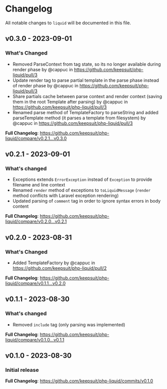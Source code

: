 # Changelog

All notable changes to `liquid` will be documented in this file.

## v0.3.0 - 2023-09-01

### What's Changed

- Removed ParseContext from tag state, so its no longer available during render phase by @cappuc in https://github.com/keepsuit/php-liquid/pull/3
- Update render tag to parse partial template in the parse phase instead of render phase by @cappuc in https://github.com/keepsuit/php-liquid/pull/3
- Share partials cache between parse context and render context (saving them in the root Template after parsing) by @cappuc in https://github.com/keepsuit/php-liquid/pull/3
- Renamed parse method of TemplateFactory to parseString and added parseTemplate method (it parses a template from filesystem) by @cappuc in https://github.com/keepsuit/php-liquid/pull/3

**Full Changelog**: https://github.com/keepsuit/php-liquid/compare/v0.2.1...v0.3.0

## v0.2.1 - 2023-09-01

### What's changed

- Exceptions extends `ErrorException` instead of `Exception` to provide filename and line context
- Renamed `render` method of exceptions to `toLiquidMessage` (`render` method conflicts with Laravel exception rendering)
- Updated parsing of `comment` tag in order to ignore syntax errors in body content

**Full Changelog**: https://github.com/keepsuit/php-liquid/compare/v0.2.0...v0.2.1

## v0.2.0 - 2023-08-31

### What's Changed

- Added TemplateFactory by @cappuc in https://github.com/keepsuit/php-liquid/pull/2

**Full Changelog**: https://github.com/keepsuit/php-liquid/compare/v0.1.1...v0.2.0

## v0.1.1 - 2023-08-30

### What's changed

- Removed `include` tag (only parsing was implemented)

**Full Changelog**: https://github.com/keepsuit/php-liquid/compare/v0.1.0...v0.1.1

## v0.1.0 - 2023-08-30

### Initial release

**Full Changelog**: https://github.com/keepsuit/php-liquid/commits/v0.1.0
